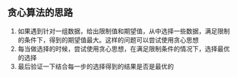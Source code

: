 ## 贪心算法的思路

1. 如果遇到针对一组数据，给出限制值和期望值，从中选择一些数据，满足限制的条件下，得到的期望值最大。这样的问题可以尝试使用贪心思想
2. 每当做选择的时候，尝试使用贪心思想，在满足限制条件的情况下，选择最优的选择
3. 最后验证一下结合每一步的选择得到的结果是否是最优的
